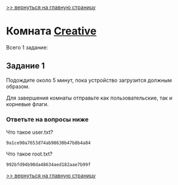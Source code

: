 [>> вернуться на главную страницу](https://github.com/BEPb/tryhackme/blob/master/README.md)

# Комната [Creative](https://tryhackme.com/r/room/creative) 

Всего 1 заданиe:
## Задание 1
Подождите около 5 минут, пока устройство загрузится должным образом.

Для завершения комнаты отправьте как пользовательские, так и корневые флаги.

### Ответьте на вопросы ниже
Что такое user.txt?
```commandline
9a1ce90a7653d74ab98630b47b8b4a84
```

Что такое root.txt?
```commandline
992bfd94b90da48634aed182aae7b99f
```


[>> вернуться на главную страницу](https://github.com/BEPb/tryhackme/blob/master/README.md)